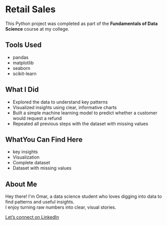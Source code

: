 # Retail Sales

This Python project was completed as part of the **Fundamentals of Data Science** course at my college.

## Tools Used

- pandas
- matplotlib
- seaborn
- scikit-learn

## What I Did

- Explored the data to understand key patterns
- Visualized insights using clear, informative charts
- Built a simple machine learning model to predict whether a customer would request a refund
- Repeated all previous steps with the dataset with missing values

## WhatYou Can Find Here

- key insights
- Visualization
- Complete dataset
- Dataset with missing values

## About Me

Hey there! I'm Omar, a data science student who loves digging into data to find patterns and useful insights.  
I enjoy turning raw numbers into clear, visual stories.

[Let’s connect on LinkedIn](https://www.linkedin.com/in/omar-atwa161616)
